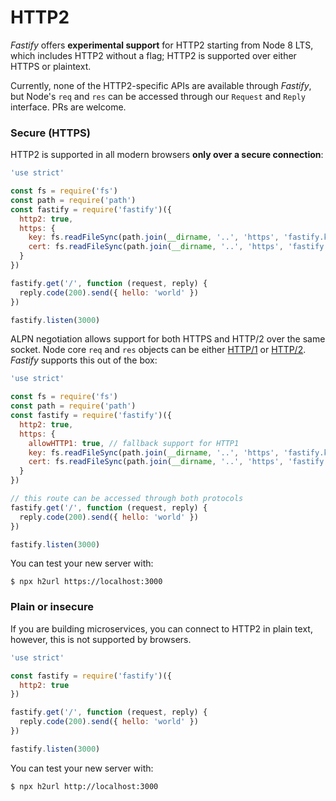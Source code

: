 # HTTP2

_Fastify_ offers **experimental support** for HTTP2 starting from 
Node 8 LTS, which includes HTTP2 without a flag; HTTP2 is supported 
over either HTTPS or plaintext.

Currently, none of the HTTP2-specific APIs are available through
_Fastify_, but Node's `req` and `res` can be accessed through our
`Request` and `Reply` interface. PRs are welcome.

### Secure (HTTPS)

HTTP2 is supported in all modern browsers __only over a secure
connection__:

```js
'use strict'

const fs = require('fs')
const path = require('path')
const fastify = require('fastify')({
  http2: true,
  https: {
    key: fs.readFileSync(path.join(__dirname, '..', 'https', 'fastify.key')),
    cert: fs.readFileSync(path.join(__dirname, '..', 'https', 'fastify.cert'))
  }
})

fastify.get('/', function (request, reply) {
  reply.code(200).send({ hello: 'world' })
})

fastify.listen(3000)
```

ALPN negotiation allows support for both HTTPS and HTTP/2 over the same socket.
Node core `req` and `res` objects can be either [HTTP/1](https://nodejs.org/api/http.html)
or [HTTP/2](https://nodejs.org/api/http2.html).
_Fastify_ supports this out of the box:

```js
'use strict'

const fs = require('fs')
const path = require('path')
const fastify = require('fastify')({
  http2: true,
  https: {
    allowHTTP1: true, // fallback support for HTTP1
    key: fs.readFileSync(path.join(__dirname, '..', 'https', 'fastify.key')),
    cert: fs.readFileSync(path.join(__dirname, '..', 'https', 'fastify.cert'))
  }
})

// this route can be accessed through both protocols
fastify.get('/', function (request, reply) {
  reply.code(200).send({ hello: 'world' })
})

fastify.listen(3000)
```

You can test your new server with:

```
$ npx h2url https://localhost:3000
```

### Plain or insecure

If you are building microservices, you can connect to HTTP2 in plain
text, however, this is not supported by browsers.

```js
'use strict'

const fastify = require('fastify')({
  http2: true
})

fastify.get('/', function (request, reply) {
  reply.code(200).send({ hello: 'world' })
})

fastify.listen(3000)
```

You can test your new server with:

```
$ npx h2url http://localhost:3000
```